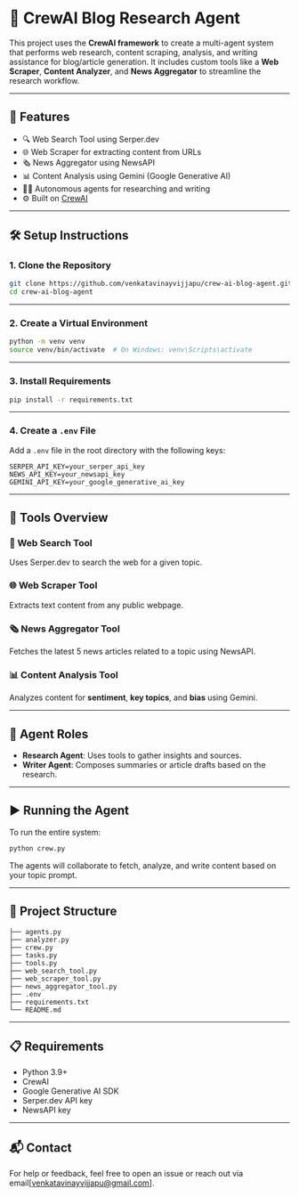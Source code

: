 
# 🧠 CrewAI Blog Research Agent

This project uses the **CrewAI framework** to create a multi-agent system that performs web research, content scraping, analysis, and writing assistance for blog/article generation. It includes custom tools like a **Web Scraper**, **Content Analyzer**, and **News Aggregator** to streamline the research workflow.

---

## 🚀 Features

- 🔍 Web Search Tool using Serper.dev
- 🌐 Web Scraper for extracting content from URLs
- 🗞️ News Aggregator using NewsAPI
- 📊 Content Analysis using Gemini (Google Generative AI)
- 🧑‍💻 Autonomous agents for researching and writing
- ⚙️ Built on [CrewAI](https://github.com/joaomdmoura/crewAI)

---

## 🛠️ Setup Instructions

### 1. Clone the Repository

```bash
git clone https://github.com/venkatavinayvijjapu/crew-ai-blog-agent.git
cd crew-ai-blog-agent
```

---

### 2. Create a Virtual Environment

```bash
python -m venv venv
source venv/bin/activate  # On Windows: venv\Scripts\activate
```

---

### 3. Install Requirements

```bash
pip install -r requirements.txt
```

---

### 4. Create a `.env` File

Add a `.env` file in the root directory with the following keys:

```env
SERPER_API_KEY=your_serper_api_key
NEWS_API_KEY=your_newsapi_key
GEMINI_API_KEY=your_google_generative_ai_key
```

---

## 🧪 Tools Overview

### 🔎 Web Search Tool
Uses Serper.dev to search the web for a given topic.

### 🌐 Web Scraper Tool
Extracts text content from any public webpage.

### 🗞️ News Aggregator Tool
Fetches the latest 5 news articles related to a topic using NewsAPI.

### 📊 Content Analysis Tool
Analyzes content for **sentiment**, **key topics**, and **bias** using Gemini.

---

## 🧠 Agent Roles

- **Research Agent**: Uses tools to gather insights and sources.
- **Writer Agent**: Composes summaries or article drafts based on the research.

---

## ▶️ Running the Agent

To run the entire system:

```bash
python crew.py
```

The agents will collaborate to fetch, analyze, and write content based on your topic prompt.

---

## 📂 Project Structure

```
├── agents.py
├── analyzer.py
├── crew.py
├── tasks.py
├── tools.py
├── web_search_tool.py
├── web_scraper_tool.py
├── news_aggregator_tool.py
├── .env
├── requirements.txt
└── README.md
```

---

## 📋 Requirements

- Python 3.9+
- CrewAI
- Google Generative AI SDK
- Serper.dev API key
- NewsAPI key

---

## 📬 Contact

For help or feedback, feel free to open an issue or reach out via email[venkatavinayvijjapu@gmail.com].

